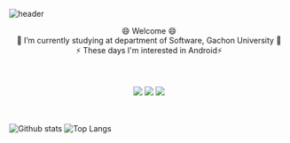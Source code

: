 ![header](https://capsule-render.vercel.app/api?type=waving&color=A9A9A9&height=150&section=header&text=HyoungJin%20Ahn&fontSize=80&fontAlign=60&fontColor=556B2F)
<div align="center"> 
😄 Welcome 😄<br>
🌱 I’m currently studying at department of Software, Gachon University 🌱<br>
 ⚡ These days I'm interested in Android⚡  <br>
  

<!--
**Ahnnet/Ahnnet** is a ✨ _special_ ✨ repository because its `README.md` (this file) appears on your GitHub profile.

Here are some ideas to get you started:

- 🔭 I’m currently working on ...
- 🌱 I’m currently learning ...
- 👯 I’m looking to collaborate on ...
- 🤔 I’m looking for help with ...
- 💬 Ask me about ...
- 📫 How to reach me: ...
- 😄 Pronouns: ...
- ⚡ Fun fact: ...
-->

<br>
<br>  
  
<!-- <a href="https://www.instagram.com/j_1nside" target="_blank"><img src="https://img.shields.io/badge/j_1nside-E4405F?style=flat&logo=Instagram&logoColor=000000"/></a> -->
<br>
 <a href="https://developer.android.com/" target="_blank"><img src="https://img.shields.io/badge/Android-3DDC84?style=flat&logo=Android&logoColor=006600"/></a>
<a href="https://www.java.com/ko/" target="_blank"><img src="https://img.shields.io/badge/Java-yellow?style=flat&logo=Java&logoColor=FFD700"/></a>
<a href="https://kotlinlang.org/" target="_blank"><img src="https://img.shields.io/badge/Kotlin-7F2B7B?style=flat&logo=Kotlin&logoColor=7F52FF"/></a>
</div>

<br>
<br>

![Github stats](https://github-readme-stats.vercel.app/api?username=Ahnnet&show_icons=true&theme=radical)
![Top Langs](https://github-readme-stats.vercel.app/api/top-langs/?username=Ahnnet&langs_count=10&layout=compact&theme=dark)
